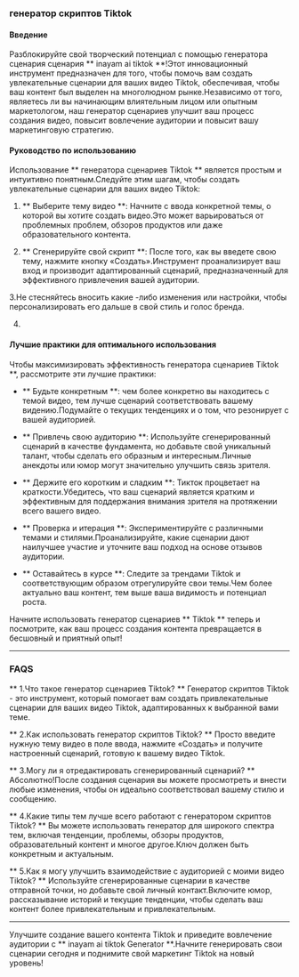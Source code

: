 ### генератор скриптов Tiktok

#### Введение
Разблокируйте свой творческий потенциал с помощью генератора сценария сценария ** inayam ai tiktok **!Этот инновационный инструмент предназначен для того, чтобы помочь вам создать увлекательные сценарии для ваших видео Tiktok, обеспечивая, чтобы ваш контент был выделен на многолюдном рынке.Независимо от того, являетесь ли вы начинающим влиятельным лицом или опытным маркетологом, наш генератор сценариев улучшит ваш процесс создания видео, повысит вовлечение аудитории и повысит вашу маркетинговую стратегию.

#### Руководство по использованию
Использование ** генератора сценариев Tiktok ** является простым и интуитивно понятным.Следуйте этим шагам, чтобы создать увлекательные сценарии для ваших видео Tiktok:

1. ** Выберите тему видео **: Начните с ввода конкретной темы, о которой вы хотите создать видео.Это может варьироваться от проблемных проблем, обзоров продуктов или даже образовательного контента.

2. ** Сгенерируйте свой скрипт **: После того, как вы введете свою тему, нажмите кнопку «Создать».Инструмент проанализирует ваш вход и производит адаптированный сценарий, предназначенный для эффективного привлечения вашей аудитории.

3.Не стесняйтесь вносить какие -либо изменения или настройки, чтобы персонализировать его дальше в свой стиль и голос бренда.

4.

#### Лучшие практики для оптимального использования
Чтобы максимизировать эффективность генератора сценариев Tiktok **, рассмотрите эти лучшие практики:

- ** Будьте конкретным **: чем более конкретно вы находитесь с темой видео, тем лучше сценарий соответствовать вашему видению.Подумайте о текущих тенденциях и о том, что резонирует с вашей аудиторией.

- ** Привлечь свою аудиторию **: Используйте сгенерированный сценарий в качестве фундамента, но добавьте свой уникальный талант, чтобы сделать его образным и интересным.Личные анекдоты или юмор могут значительно улучшить связь зрителя.

- ** Держите его коротким и сладким **: Тикток процветает на краткости.Убедитесь, что ваш сценарий является кратким и эффективным для поддержания внимания зрителя на протяжении всего вашего видео.

- ** Проверка и итерация **: Экспериментируйте с различными темами и стилями.Проанализируйте, какие сценарии дают наилучшее участие и уточните ваш подход на основе отзывов аудитории.

- ** Оставайтесь в курсе **: Следите за трендами Tiktok и соответствующим образом отрегулируйте свои темы.Чем более актуально ваш контент, тем выше ваша видимость и потенциал роста.

Начните использовать генератор сценариев ** Tiktok ** теперь и посмотрите, как ваш процесс создания контента превращается в бесшовный и приятный опыт!

---

### FAQS

** 1.Что такое генератор сценариев Tiktok? **
Генератор скриптов Tiktok - это инструмент, который помогает вам создать привлекательные сценарии для ваших видео Tiktok, адаптированных к выбранной вами теме.

** 2.Как использовать генератор скриптов Tiktok? **
Просто введите нужную тему видео в поле ввода, нажмите «Создать» и получите настроенный сценарий, готовую к вашему видео Tiktok.

** 3.Могу ли я отредактировать сгенерированный сценарий? **
Абсолютно!После создания сценария вы можете просмотреть и внести любые изменения, чтобы он идеально соответствовал вашему стилю и сообщению.

** 4.Какие типы тем лучше всего работают с генератором скриптов Tiktok? **
Вы можете использовать генератор для широкого спектра тем, включая тенденции, проблемы, обзоры продуктов, образовательный контент и многое другое.Ключ должен быть конкретным и актуальным.

** 5.Как я могу улучшить взаимодействие с аудиторией с моими видео Tiktok? **
Используйте сгенерированные сценарии в качестве отправной точки, но добавьте свой личный контакт.Включите юмор, рассказывание историй и текущие тенденции, чтобы сделать ваш контент более привлекательным и привлекательным.

---

Улучшите создание вашего контента Tiktok и приведите вовлечение аудитории с ** inayam ai tiktok Generator **.Начните генерировать свои сценарии сегодня и поднимите свой маркетинг Tiktok на новый уровень!